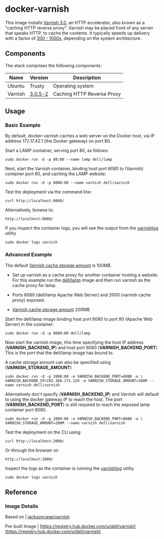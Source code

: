 # docker-varnish
This image installs [Varnish 3.0](https://www.varnish-cache.org/docs/3.0/index.html), an HTTP accelerator, also known as a "caching HTTP reverse proxy".  Varnish may be placed front of any server that speaks HTTP, to cache the contents. It typically speeds up delivery with a factor of [300 - 1000x](https://www.varnish-cache.org/about), depending on the system architecture.

## Components
The stack comprises the following components:

Name       | Version    | Description
-----------|------------|------------------------------
Ubuntu     | Trusty     | Operating system
Varnish    | [3.0.5-2](https://www.varnish-cache.org/docs/3.0/index.html) | Caching HTTP Reverse Proxy

## Usage

### Basic Example
By default, docker-varnish caches a web server on the Docker host, via IP address 172.17.42.1 (the Docker gateway) on port 80.

Start a LAMP container, serving port 80, as follows:

    sudo docker run -d -p 80:80 --name lamp dell/lamp

Next, start the Varnish container, binding host port 8080 to (Varnish) container port 80, and caching the LAMP website:

    sudo docker run -d -p 8080:80 --name varnish dell/varnish
    
Test the deployment via the command line:

    curl http://localhost:8080/

Alternatively, browse to:

    http://localhost:8080/

If you inspect the container logs, you will see the output from the [varnishlog](https://www.varnish-cache.org/docs/3.0/tutorial/logging.html) utility

    sudo docker logs varnish

### Advanced Example

The default [Varnish cache storage amount](https://www.varnish-cache.org/docs/3.0/tutorial/sizing_your_cache.html) is 100MB.


- Set up varnish as a cache proxy for another container hosting a website.  For this example run the [dell/lamp](https://github.com/dell-cloud-marketplace/docker-lamp) image and then run varnish as the cache proxy for lamp. 

- Ports 8080 (dell/lamp Apache Web Server) and 2000 (varnish cache proxy) exposed.
- [Varnish cache storage amount](https://www.varnish-cache.org/docs/3.0/tutorial/sizing_your_cache.html) 200MB

Start the dell/lamp image binding host port 8080 to port 80 (Apache Web Server) in the container:

    sudo docker run -d -p 8080:80 dell/lamp

Now start the varnish image, this time specifying the host IP address (**VARNISH_BACKEND_IP**) and host port 8080 (**VARNISH_BACKEND_PORT**) This is the port that the dell/lamp image has bound to.  

A cache storage amount can also be specified using (**VARNISH_STORAGE_AMOUNT**) 

    sudo docker run -d -p 2000:80 -e VARNISH_BACKEND_PORT=8080 -e \
    VARNISH_BACKEND_IP=192.168.171.129 -e VARNISH_STORAGE_AMOUNT=200M --name varnish dell/varnish

Alternatively don't specify (**VARNISH_BACKEND_IP**) and Varnish will default to using the docker gateway IP to reach the host. The port (**VARNISH_BACKEND_PORT**) is still required to reach the exposed lamp container port 8080.

    sudo docker run -d -p 2000:80 -e VARNISH_BACKEND_PORT=8080 -e \
    VARNISH_STORAGE_AMOUNT=200M --name varnish dell/varnish

Test the deployment on the CLI using:

    curl http://localhost:2000/

Or through the browser on

    http://localhost:2000/

Inspect the logs as the container is running the [varnishlog](https://www.varnish-cache.org/docs/3.0/tutorial/logging.html) utility

    sudo docker logs varnish

## Reference

### Image Details

Based on | [jacksoncage/varnish](https://github.com/jacksoncage/varnish-docker)

Pre-built Image   | [https://registry.hub.docker.com/u/dell/varnish](https://registry.hub.docker.com/u/dell/varnish) 
